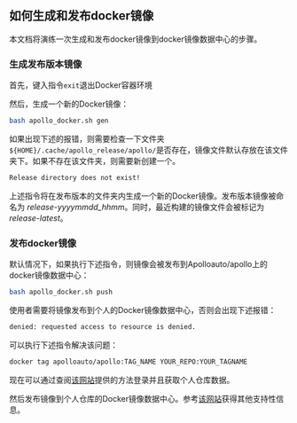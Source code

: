 ## 如何生成和发布docker镜像
 
 本文档将演练一次生成和发布docker镜像到docker镜像数据中心的步骤。

### 生成发布版本镜像

首先，键入指令```exit```退出Docker容器环境

然后，生成一个新的Docker镜像：

```bash
bash apollo_docker.sh gen
```

如果出现下述的报错，则需要检查一下文件夹```${HOME}/.cache/apollo_release/apollo/```是否存在，镜像文件默认存放在该文件夹下。如果不存在该文件夹，则需要新创建一个。

```bash
Release directory does not exist!
```

上述指令将在发布版本的文件夹内生成一个新的Docker镜像。发布版本镜像被命名为 *release-yyyymmdd_hhmm*。同时，最近构建的镜像文件会被标记为 *release-latest*。

### 发布docker镜像
默认情况下，如果执行下述指令，则镜像会被发布到Apolloauto/apollo上的docker镜像数据中心：

```bash
bash apollo_docker.sh push
```

使用者需要将镜像发布到个人的Docker镜像数据中心，否则会出现下述报错：

```bash
denied: requested access to resource is denied.
```

可以执行下述指令解决该问题：

```bash
docker tag apolloauto/apollo:TAG_NAME YOUR_REPO:YOUR_TAGNAME
```

现在可以通过查阅[该网站](https://docs.docker.com/engine/reference/commandline/login/#options)提供的方法登录并且获取个人仓库数据。

然后发布镜像到个人仓库的Docker镜像数据中心。参考[该网站](https://ropenscilabs.github.io/r-docker-tutorial/04-Dockerhub.html)获得其他支持性信息。
